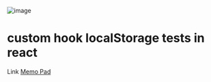 ![image](https://user-images.githubusercontent.com/79670670/163651969-b8a32cef-2910-4a3f-a93b-e85516a323ca.png)

# custom hook localStorage tests in react
Link [Memo Pad](https://memo-pad.vercel.app/)
